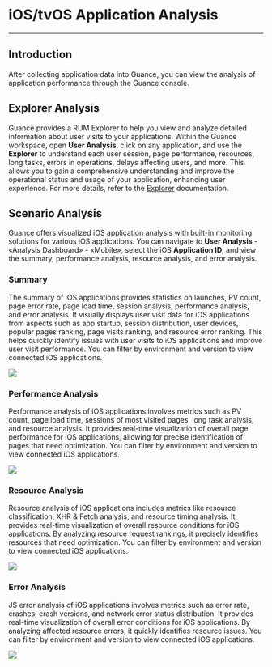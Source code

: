 # iOS/tvOS Application Analysis
---

## Introduction

After collecting application data into Guance, you can view the analysis of application performance through the Guance console.

## Explorer Analysis

Guance provides a RUM Explorer to help you view and analyze detailed information about user visits to your applications. Within the Guance workspace, open **User Analysis**, click on any application, and use the **Explorer** to understand each user session, page performance, resources, long tasks, errors in operations, delays affecting users, and more. This allows you to gain a comprehensive understanding and improve the operational status and usage of your application, enhancing user experience. For more details, refer to the [Explorer](../explorer/index.md) documentation.

## Scenario Analysis

Guance offers visualized iOS application analysis with built-in monitoring solutions for various iOS applications. You can navigate to **User Analysis** - «Analysis Dashboard» - «Mobile», select the iOS **Application ID**, and view the summary, performance analysis, resource analysis, and error analysis.

### Summary

The summary of iOS applications provides statistics on launches, PV count, page error rate, page load time, session analysis, performance analysis, and error analysis. It visually displays user visit data for iOS applications from aspects such as app startup, session distribution, user devices, popular pages ranking, page visits ranking, and resource error ranking. This helps quickly identify issues with user visits to iOS applications and improve user visit performance. You can filter by environment and version to view connected iOS applications.

![](../img/11.ios_overview.png)

### Performance Analysis

Performance analysis of iOS applications involves metrics such as PV count, page load time, sessions of most visited pages, long task analysis, and resource analysis. It provides real-time visualization of overall page performance for iOS applications, allowing for precise identification of pages that need optimization. You can filter by environment and version to view connected iOS applications.

![](../img/11.ios_performance.png)

### Resource Analysis

Resource analysis of iOS applications includes metrics like resource classification, XHR & Fetch analysis, and resource timing analysis. It provides real-time visualization of overall resource conditions for iOS applications. By analyzing resource request rankings, it precisely identifies resources that need optimization. You can filter by environment and version to view connected iOS applications.

![](../img/11.ios_resource.png)

### Error Analysis

JS error analysis of iOS applications involves metrics such as error rate, crashes, crash versions, and network error status distribution. It provides real-time visualization of overall error conditions for iOS applications. By analyzing affected resource errors, it quickly identifies resource issues. You can filter by environment and version to view connected iOS applications.

![](../img/11.ios_error.png)